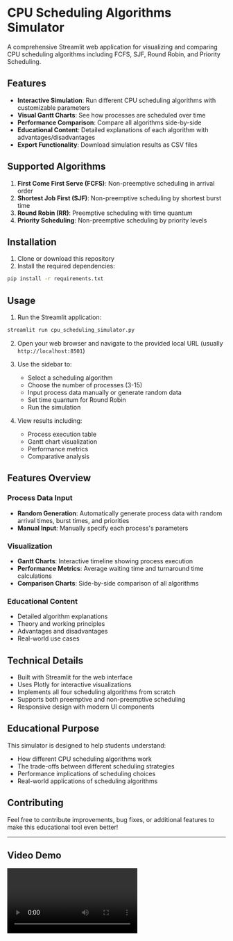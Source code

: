 # CPU Scheduling Algorithms Simulator

A comprehensive Streamlit web application for visualizing and comparing CPU scheduling algorithms including FCFS, SJF, Round Robin, and Priority Scheduling.

## Features

- **Interactive Simulation**: Run different CPU scheduling algorithms with customizable parameters
- **Visual Gantt Charts**: See how processes are scheduled over time
- **Performance Comparison**: Compare all algorithms side-by-side
- **Educational Content**: Detailed explanations of each algorithm with advantages/disadvantages
- **Export Functionality**: Download simulation results as CSV files

## Supported Algorithms

1. **First Come First Serve (FCFS)**: Non-preemptive scheduling in arrival order
2. **Shortest Job First (SJF)**: Non-preemptive scheduling by shortest burst time
3. **Round Robin (RR)**: Preemptive scheduling with time quantum
4. **Priority Scheduling**: Non-preemptive scheduling by priority levels

## Installation

1. Clone or download this repository
2. Install the required dependencies:

```bash
pip install -r requirements.txt
```

## Usage

1. Run the Streamlit application:

```bash
streamlit run cpu_scheduling_simulator.py
```

2. Open your web browser and navigate to the provided local URL (usually `http://localhost:8501`)

3. Use the sidebar to:
   - Select a scheduling algorithm
   - Choose the number of processes (3-15)
   - Input process data manually or generate random data
   - Set time quantum for Round Robin
   - Run the simulation

4. View results including:
   - Process execution table
   - Gantt chart visualization
   - Performance metrics
   - Comparative analysis

## Features Overview

### Process Data Input
- **Random Generation**: Automatically generate process data with random arrival times, burst times, and priorities
- **Manual Input**: Manually specify each process's parameters

### Visualization
- **Gantt Charts**: Interactive timeline showing process execution
- **Performance Metrics**: Average waiting time and turnaround time calculations
- **Comparison Charts**: Side-by-side comparison of all algorithms

### Educational Content
- Detailed algorithm explanations
- Theory and working principles
- Advantages and disadvantages
- Real-world use cases

## Technical Details

- Built with Streamlit for the web interface
- Uses Plotly for interactive visualizations
- Implements all four scheduling algorithms from scratch
- Supports both preemptive and non-preemptive scheduling
- Responsive design with modern UI components

## Educational Purpose

This simulator is designed to help students understand:
- How different CPU scheduling algorithms work
- The trade-offs between different scheduling strategies
- Performance implications of scheduling choices
- Real-world applications of scheduling algorithms

## Contributing

Feel free to contribute improvements, bug fixes, or additional features to make this educational tool even better!

---

## Video Demo
![Demo video](Demo_video.mp4)


